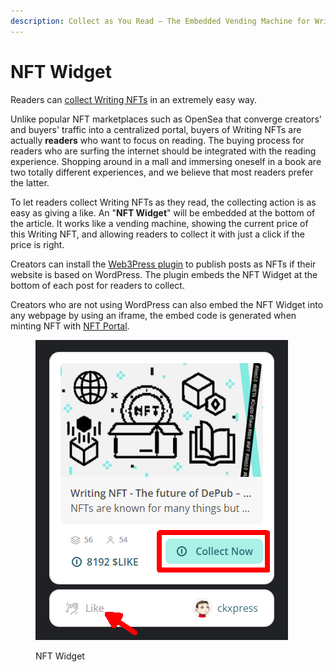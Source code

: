 ```yaml
---
description: Collect as You Read – The Embedded Vending Machine for Writings
---
```


# NFT Widget

Readers can [collect Writing NFTs](./) in an extremely easy way.

Unlike popular NFT marketplaces such as OpenSea that converge creators' and buyers' traffic into a centralized portal, buyers of Writing NFTs are actually **readers** who want to focus on reading. The buying process for readers who are surfing the internet should be integrated with the reading experience. Shopping around in a mall and immersing oneself in a book are two totally different experiences, and we believe that most readers prefer the latter.

To let readers collect Writing NFTs as they read, the collecting action is as easy as giving a like. An "**NFT Widget**" will be embedded at the bottom of the article. It works like a vending machine, showing the current price of this Writing NFT, and allowing readers to collect it with just a click if the price is right.

Creators can install the [Web3Press plugin](../../../user-guide/wordpress.md) to publish posts as NFTs if their website is based on WordPress. The plugin embeds the NFT Widget at the bottom of each post for readers to collect.

Creators who are not using WordPress can also embed the NFT Widget into any webpage by using an iframe, the embed code is generated when minting NFT with [NFT Portal](../../../developer/likenft/nft-portal/).

<figure><img src="../../../.gitbook/assets/NFT Widget-en.png" alt=""><figcaption><p>NFT Widget</p></figcaption></figure>
